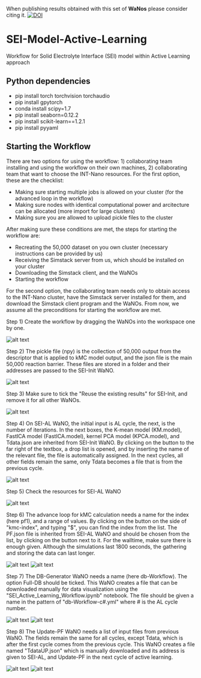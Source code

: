 When publishing results obtained with this set of **WaNos** please consider citing it. [![DOI](https://zenodo.org/badge/440164995.svg)](https://zenodo.org/badge/latestdoi/440164995)

# SEI-Model-Active-Learning
Workflow for Solid Electrolyte Interface (SEI) model within Active Learning approach

## Python dependencies

* pip install torch torchvision torchaudio
* pip install gpytorch
* conda install scipy=1.7
* pip install seaborn=0.12.2
* pip install scikit-learn==1.2.1
* pip install pyyaml

## Starting the Workflow
There are two options for using the workflow: 1) collaborating team installing and using the workflow on their own machines, 2) collaborating team that want to choose the INT-Nano resources.
For the first option, these are the checklist: 
 - Making sure starting multiple jobs is allowed on your cluster (for the advanced loop in the workflow)
 - Making sure nodes with identical computational power and arcitecture can be allocated (more import for large clusters)
 - Making sure you are allowed to upload pickle files to the cluster
 
After making sure these conditions are met, the steps for starting the workflow are:
 - Recreating the 50,000 dataset on you own cluster (necessary instructions can be provided by us)
 - Receiving the Simstack server from us, which should be installed on your cluster
 - Downloading the Simstack client, and the WaNOs
 - Starting the workflow

For the second option, the collaborating team needs only to obtain access to the INT-Nano cluster, have the Simstack server installed for them, and download the Simstack client program and the WaNOs.
From now, we assume all the preconditions for starting the workflow are met. 

Step 1) Create the workflow by dragging the WaNOs into the workspace one by one.

![alt text](doc/image.png)

Step 2) The pickle file (npy) is the collection of 50,000 output from the descriptor that is applied to kMC model output, and the json file is the main 50,000 reaction barrier. These files are stored in a folder and their addresses are passed to the SEI-Init WaNO. 

![alt text](doc/image2.png)

Step 3) Make sure to tick the "Reuse the existing results" for SEI-Init, and remove it for all other WaNOs.

![alt text](doc/image3.png)

Step 4) On SEI-AL WaNO, the initial input is AL cycle, the next, is the number of iterations. In the next boxes, the K-mean model (KM.model), FastICA model (FastICA.model), kernel PCA model (KPCA.model), and Tdata.json are inherited from SEI-Init WaNO. By clicking on the button to the far right of the textbox, a drop list is opened, and by inserting the name of the relevant file, the file is automatically assigned. In the next cycles, all other fields remain the same, only Tdata becomes a file that is from the previous cycle.

![alt text](doc/image4.png)

Step 5) Check the resources for SEI-AL WaNO

![alt text](doc/image5.png)

Step 6) The advance loop for kMC calculation needs a name for the index (here pf1), and a range of values. By clicking on the button on the side of "kmc-index", and typing "$", you can find the index from the list.
The PF.json file is inherited from SEI-AL WaNO and should be chosen from the list, by clicking on the button next to it. For the walltime, make sure there is enough given. Although the simulations last 1800 seconds, the gathering and storing the data can last longer.

![alt text](doc/image6.png)
![alt text](doc/image7.png)

Step 7) The DB-Generator WaNO needs a name (here db-Workflow). The option Full-DB should be ticked. This WaNO creates a file that can be downloaded manually for data visualization using the "SEI_Active_Learning_Workflow.ipynb" notebook. The file should be given a name in the pattern of "db-Workflow-c#.yml" where # is the AL cycle number.

![alt text](doc/image8.png)
![alt text](doc/image10.png)


Step 8) The Update-PF WaNO needs a list of input files from previous WaNO. The fields remain the same for all cycles, except Tdata, which is after the first cycle comes from the previous cycle. This WaNO creates a file named "TdataUP.json" which is manually downloaded and its address is given to SEI-AL, and Update-PF in the next cycle of active learning.

![alt text](doc/image9.png)
![alt text](doc/image11.png)





